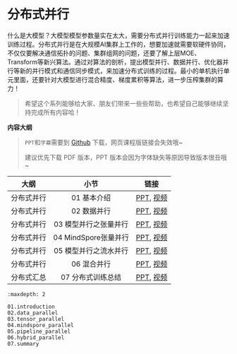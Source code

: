 <!--Copyright © ZOMI 适用于[License](https://github.com/chenzomi12/DeepLearningSystem)版权许可-->

# 分布式并行

什么是大模型？大模型模型参数量实在太大，需要分布式并行训练能力一起来加速训练过程。分布式并行是在大规模AI集群上工作的，想要加速就需要软硬件协同，不仅仅要解决通信拓扑的问题、集群组网的问题，还要了解上层MOE、Transform等新兴算法。通过对算法的剖析，提出模型并行、数据并行、优化器并行等新的并行模式和通信同步模式，来加速分布式训练的过程。最小的单机执行单元里面，还要针对大模型进行混合精度、梯度累积等算法，进一步压榨集群的算力！

> 希望这个系列能够给大家、朋友们带来一些些帮助，也希望自己能够继续坚持完成所有内容哈！

**内容大纲**

> `PPT`和`字幕`需要到 [Github](https://github.com/chenzomi12/DeepLearningSystem) 下载，网页课程版链接会失效哦~
>
> 建议优先下载 PDF 版本，PPT 版本会因为字体缺失等原因导致版本很丑哦~

| 大纲 | 小节 | 链接|
|:--:|:--:|:--:|
| 分布式并行 | 01 基本介绍| [PPT](./01.introduction.pdf), [视频](https://www.bilibili.com/video/BV1ve411w7DL/) |
| 分布式并行 | 02 数据并行| [PPT](./02.data_parallel.pdf), [视频](https://www.bilibili.com/video/BV1JK411S7gL/) |
| 分布式并行 | 03 模型并行之张量并行 | [PPT](./03.tensor_parallel.pdf), [视频](https://www.bilibili.com/video/BV1vt4y1K7wT/) |
| 分布式并行 | 04 MindSpore张量并行 | [PPT](./04.mindspore_parallel.pdf), [视频](https://www.bilibili.com/video/BV1vt4y1K7wT/) |
| 分布式并行 | 05 模型并行之流水并行 | [PPT](./05.pipeline_parallel.pdf), [视频](https://www.bilibili.com/video/BV1WD4y1t7Ba/) |
| 分布式并行 | 06 混合并行| [PPT](./06.hybrid_parallel.pdf), [视频](https://www.bilibili.com/video/BV1gD4y1t7Ut/) |
| 分布式汇总 | 07 分布式训练总结 | [PPT](./07.summary.pdf), [视频](https://www.bilibili.com/video/BV1av4y1S7DQ/) |

```toc
:maxdepth: 2

01.introduction
02.data_parallel
03.tensor_parallel
04.mindspore_parallel
05.pipeline_parallel
06.hybrid_parallel
07.summary
```
